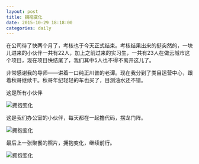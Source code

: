 ```yaml
---
layout: post
title: 拥抱变化
date: 2015-10-29 18:18:00
categories: daily
---
```


在公司待了快两个月了，考核也于今天正式结束。考核结果出来的挺突然的，一块儿进来的小伙伴一共有22人，加上之前过来的实习生，一共有23人在做云城市这个项目，现在项目快结尾了，我们其中5人也不得不离开这儿了。

非常感谢我的导师——讲着一口纯正川普的老谭。现在我分到了类目运营中心，跟着秋哥继续干。秋哥年纪轻轻的车也买了，目测油水还不错。

这是所有小伙伴

![拥抱变化]({{site.url}}/img/graduation1.jpg)

这是我们办公室的小伙伴，每天都在一起撸代码，摆龙门阵。

![拥抱变化]({{site.url}}/img/graduation2.jpg)

最后上一张聚餐的照片，拥抱变化，继续前行。

![拥抱变化]({{site.url}}/img/graduation3.jpg)